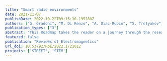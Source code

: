 ```yaml
---
title: "Smart radio environments"
date: 2021-11-07
publishDate: 2022-10-22T09:15:10.195280Z
authors: ["G. Gradoni", "M. Di Renzo", "A. Diaz-Rubio", "S. Tretyakov", "C. Caloz", "Z. Peng", "A. Alù", "G. Lerosey", "M. Fink", "V. Galdi", "T. J. Cui", "B. Frazier", "S. Anlage", "M. Salucci", "A. Massa", "Q. Cheng", "J. Wang", "S. Jin", "D. Dardari", "N. Decarli", "O. Yurduseven", "M. Matthaiou", "M. Kenney", "G. Gordon", "O. Georgiou", "C. L. Nguyen", "E. Martini", "S. Maci", "H. Wakatsuchi", "S. Phang"]
publication_types: ["3"]
abstract: "This Roadmap takes the reader on a journey through the research in electromagnetic wave propagation control via reconfigurable intelligent surfaces. Meta-surface modelling and design methods are reviewed along with physical realisation techniques. Several wireless applications are discussed, including beam-forming, focusing, imaging, localisation, and sensing, some rooted in novel architectures for future mobile communications networks towards 6G."
featured: false
publication: "Reviews of Electromagnetics"
url_doi: 10.53792/RoE/2022.1/21012
projects: ['STREET', 'STEM']
---
```

